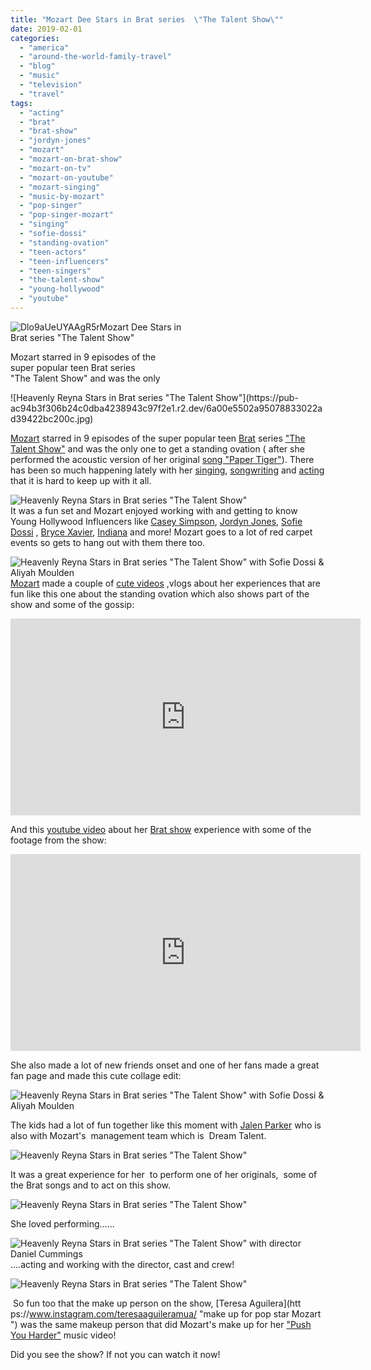 ```yaml
---
title: "Mozart Dee Stars in Brat series  \"The Talent Show\""
date: 2019-02-01
categories: 
  - "america"
  - "around-the-world-family-travel"
  - "blog"
  - "music"
  - "television"
  - "travel"
tags: 
  - "acting"
  - "brat"
  - "brat-show"
  - "jordyn-jones"
  - "mozart"
  - "mozart-on-brat-show"
  - "mozart-on-tv"
  - "mozart-on-youtube"
  - "mozart-singing"
  - "music-by-mozart"
  - "pop-singer"
  - "pop-singer-mozart"
  - "singing"
  - "sofie-dossi"
  - "standing-ovation"
  - "teen-actors"
  - "teen-influencers"
  - "teen-singers"
  - "the-talent-show"
  - "young-hollywood"
  - "youtube"
---
```


![Dlo9aUeUYAAgR5r](https://pub-ac94b3f306b24c0dba4238943c97f2e1.r2.dev/6a00e5502a95078833022ad3d9d706200b.jpg)Mozart Dee Stars in  
Brat series "The Talent Show"  
  
Mozart starred in 9 episodes of the  
super popular teen Brat series  
"The Talent Show" and was the only   
  
  
  
  
  

<!--more--> ![Heavenly Reyna  Stars in Brat series  "The Talent Show"](https://pub-ac94b3f306b24c0dba4238943c97f2e1.r2.dev/6a00e5502a95078833022ad39422bc200c.jpg)  
  
[Mozart](https://pub-ac94b3f306b24c0dba4238943c97f2e1.r2.dev/2018/10/-mozart-dee-smashes-the-patriarchy-in-girl-power-song-push-you-harder.html "Mozart teen pop star ") starred in 9 episodes of the super popular teen [Brat](https://www.brat.com "Brat ") series ["The Talent Show"](https://www.brat.com/shows/ "Brat show") and was the only one to get a standing ovation ( after she performed the acoustic version of her original [song "Paper Tiger"](https://www.youtube.com/watch?v=r74VIYMZD_Y "Mozart sings \"Paper Tiger\"")). There has been so much happening lately with her [singing](https://pub-ac94b3f306b24c0dba4238943c97f2e1.r2.dev/2018/11/mozarts-female-empowerment-song-push-you-harder-acoustic-video-with-stunning-vocals-.html "Pop singer Mozart  stunning vocals"), [songwriting](https://pub-ac94b3f306b24c0dba4238943c97f2e1.r2.dev/2018/11/mozart-dee-in-la-weekly-performing-at-molly-malones.html "Pop singer Mozart in LA weekly ") and [acting](https://pub-ac94b3f306b24c0dba4238943c97f2e1.r2.dev/2018/07/mozart-dee-is-featured-in-ariana-grandes-god-is-a-woman-music-video.html "Pop singer Mozart featured in Ariana Grande God is a woman") that it is hard to keep up with it all.   
  
![Heavenly Reyna  Stars in Brat series  "The Talent Show"](https://pub-ac94b3f306b24c0dba4238943c97f2e1.r2.dev/6a00e5502a95078833022ad3ba2edc200d.jpg)  
It was a fun set and Mozart enjoyed working with and getting to know Young Hollywood Influencers like [Casey Simpson](https://www.instagram.com/caseysimpson/ "Casey Simpson"), [Jordyn Jones](https://www.instagram.com/jordynjones/ "Jordyn Jones"), [Sofie Dossi](https://www.instagram.com/sofiedossi/ "Sofie Dossi") , [Bryce Xavier](https://www.instagram.com/brycexavier/ "Bryce Xavier"), [Indiana](https://www.instagram.com/indiana/ " Indiana") and more! Mozart goes to a lot of red carpet events so gets to hang out with them there too.   
  
![Heavenly Reyna  Stars in Brat series  "The Talent Show" with Sofie Dossi & Aliyah Moulden ](https://pub-ac94b3f306b24c0dba4238943c97f2e1.r2.dev/6a00e5502a95078833022ad3baa5e2200d.jpg)  
[Mozart](https://pub-ac94b3f306b24c0dba4238943c97f2e1.r2.dev/2018/12/pop-singer-mozart-performs-at-simin-hope-foundations-winter-festival.html "Pop singer Mozart performs") made a couple of [cute videos](https://pub-ac94b3f306b24c0dba4238943c97f2e1.r2.dev/2018/12/pop-singer-mozart-performs-at-simin-hope-foundations-winter-festival.html "Mozart cute video about Brat show") ,vlogs about her experiences that are fun like this one about the standing ovation which also shows part of the show and some of the gossip:  
  

<iframe allow="accelerometer; autoplay; encrypted-media; gyroscope; picture-in-picture" allowfullscreen frameborder="0" height="315" src="https://www.youtube.com/embed/idxTpT0vg3c" width="560"></iframe>

  
  
And this [youtube video](https://www.youtube.com/watch?v=26-dvSdNfS4&t=43s "Mozart on Brat show") about her [Brat show](https://www.youtube.com/channel/UCdnJJrDUl-y_ryelLMslxkQ "Brat show with pop star Mozart ") experience with some of the footage from the show:  
  

<iframe allow="accelerometer; autoplay; encrypted-media; gyroscope; picture-in-picture" allowfullscreen frameborder="0" height="315" src="https://www.youtube.com/embed/26-dvSdNfS4" width="560"></iframe>

  
  
She also made a lot of new friends onset and one of her fans made a great fan page and made this cute collage edit:  
  
![Heavenly Reyna  Stars in Brat series  "The Talent Show" with Sofie Dossi & Aliyah Moulden ](https://pub-ac94b3f306b24c0dba4238943c97f2e1.r2.dev/6a00e5502a95078833022ad3942c75200c.jpg)  
  
The kids had a lot of fun together like this moment with [Jalen Parker](https://www.instagram.com/officialjalenparker/) who is also with Mozart's  management team which is  Dream Talent.   
  
![Heavenly Reyna  Stars in Brat series  "The Talent Show"  ](https://pub-ac94b3f306b24c0dba4238943c97f2e1.r2.dev/6a00e5502a95078833022ad3da5108200b.jpg)  
  
It was a great experience for her  to perform one of her originals,  some of the Brat songs and to act on this show.   
  
![Heavenly Reyna  Stars in Brat series  "The Talent Show"     ](https://pub-ac94b3f306b24c0dba4238943c97f2e1.r2.dev/6a00e5502a95078833022ad3949866200c.jpg)  
  
She loved performing......  
  
![Heavenly Reyna  Stars in Brat series  "The Talent Show" with director  Daniel Cummings    ](https://pub-ac94b3f306b24c0dba4238943c97f2e1.r2.dev/6a00e5502a95078833022ad3baa404200d.jpg)  
....acting and working with the director, cast and crew!    
  
![Heavenly Reyna  Stars in Brat series  "The Talent Show"    ](https://pub-ac94b3f306b24c0dba4238943c97f2e1.r2.dev/6a00e5502a95078833022ad3baa975200d.jpg)  
  
 So fun too that the make up person on the show, [Teresa Aguilera](htt
ps://www.instagram.com/teresaaguileramua/ "make up for pop star Mozart ") was the same makeup person that did Mozart's make up for her ["Push You Harder"](https://www.youtube.com/watch?v=f5n67SVQVB8 "Push you harder music video by Mozart ") music video!  
  
Did you see the show? If not you can watch it now!
